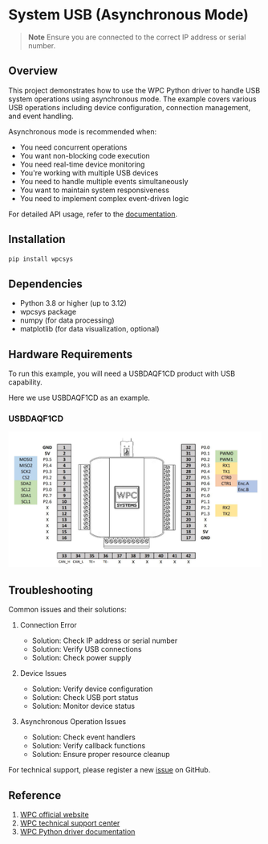 # System USB (Asynchronous Mode)
> **Note**
> Ensure you are connected to the correct IP address or serial number.

## Overview

This project demonstrates how to use the WPC Python driver to handle USB system operations using asynchronous mode.
The example covers various USB operations including device configuration, connection management, and event handling.

Asynchronous mode is recommended when:
- You need concurrent operations
- You want non-blocking code execution
- You need real-time device monitoring
- You're working with multiple USB devices
- You need to handle multiple events simultaneously
- You want to maintain system responsiveness
- You need to implement complex event-driven logic

For detailed API usage, refer to the [documentation](https://wpc-systems-ltd.github.io/WPC_Python_driver_release/).

## Installation

```bash
pip install wpcsys
```

## Dependencies

- Python 3.8 or higher (up to 3.12)
- wpcsys package
- numpy (for data processing)
- matplotlib (for data visualization, optional)

## Hardware Requirements

To run this example, you will need a USBDAQF1CD product with USB capability.

Here we use USBDAQF1CD as an example.

### USBDAQF1CD

<img src="https://github.com/WPC-Systems-Ltd/WPC_Python_driver_release/blob/main/Reference/Pinouts/pinout-USBDAQF1CD.JPG" alt="drawing" width="600"/>

## Troubleshooting

Common issues and their solutions:

1. Connection Error
   - Solution: Check IP address or serial number
   - Solution: Verify USB connections
   - Solution: Check power supply

2. Device Issues
   - Solution: Verify device configuration
   - Solution: Check USB port status
   - Solution: Monitor device status

3. Asynchronous Operation Issues
   - Solution: Check event handlers
   - Solution: Verify callback functions
   - Solution: Ensure proper resource cleanup

For technical support, please register a new [issue](https://github.com/WPC-Systems-Ltd/WPC_Python_driver_release/issues) on GitHub.

## Reference

1. [WPC official website](https://www.wpc.com.tw/)
2. [WPC technical support center](https://wpc.super.site/)
3. [WPC Python driver documentation](https://wpc-systems-ltd.github.io/WPC_Python_driver_release/)